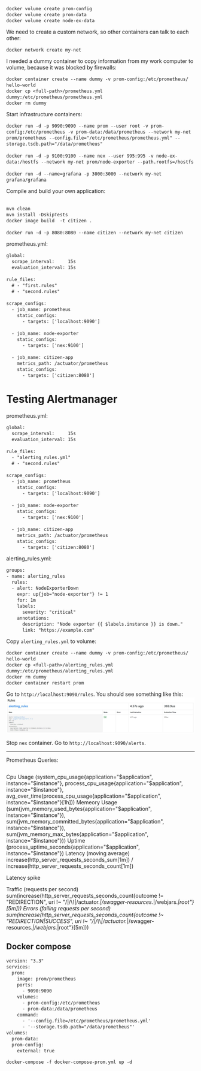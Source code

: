 ```
docker volume create prom-config
docker volume create prom-data
docker volume create node-ex-data
```

We need to create a custom network, so other containers can talk to each other:
```
docker network create my-net
```

I needed a dummy container to copy information from my work computer to volume, because it was blocked by firewalls:
```
docker container create --name dummy -v prom-config:/etc/prometheus/ hello-world
docker cp <full-path>/prometheus.yml dummy:/etc/prometheus/prometheus.yml
docker rm dummy
```

Start infrastructure containers:
```
docker run -d -p 9090:9090 --name prom --user root -v prom-config:/etc/prometheus -v prom-data:/data/prometheus --network my-net prom/prometheus --config.file="/etc/prometheus/prometheus.yml" --storage.tsdb.path="/data/prometheus"

docker run -d -p 9100:9100 --name nex --user 995:995 -v node-ex-data:/hostfs --network my-net prom/node-exporter --path.rootfs=/hostfs

docker run -d --name=grafana -p 3000:3000 --network my-net grafana/grafana
```

Compile and build your own application:
```

mvn clean
mvn install -DskipTests
docker image build  -t citizen .

docker run -d -p 8080:8080 --name citizen --network my-net citizen
```

prometheus.yml:
```
global:
  scrape_interval:     15s
  evaluation_interval: 15s

rule_files:
  # - "first.rules"
  # - "second.rules"

scrape_configs:
  - job_name: prometheus
    static_configs:
      - targets: ['localhost:9090']

  - job_name: node-exporter
    static_configs:
      - targets: ['nex:9100']

  - job_name: citizen-app
    metrics_path: /actuator/prometheus
    static_configs:
      - targets: ['citizen:8080']
```


# Testing Alertmanager

prometheus.yml:
```
global:
  scrape_interval:     15s
  evaluation_interval: 15s

rule_files:
  - "alerting_rules.yml"
  # - "second.rules"

scrape_configs:
  - job_name: prometheus
    static_configs:
      - targets: ['localhost:9090']

  - job_name: node-exporter
    static_configs:
      - targets: ['nex:9100']

  - job_name: citizen-app
    metrics_path: /actuator/prometheus
    static_configs:
      - targets: ['citizen:8080']
```

alerting_rules.yml:
```
groups:
- name: alerting_rules
  rules:
  - alert: NodeExporterDown
    expr: up{job="node-exporter"} != 1
    for: 1m
    labels:
      severity: "critical"
    annotations:
      description: "Node exporter {{ $labels.instance }} is down."
      link: "https://example.com"
```

Copy ``alerting_rules.yml`` to volume:
```
docker container create --name dummy -v prom-config:/etc/prometheus/ hello-world
docker cp <full-path>/alerting_rules.yml dummy:/etc/prometheus/alerting_rules.yml
docker rm dummy
docker container restart prom
```

Go to ``http://localhost:9090/rules``. You should see something like this:
![alerting-rules-prometheus-localhost.JPG](pictures/alerting-rules-prometheus-localhost.JPG)

Stop ``nex`` container. Go to ``http://localhost:9090/alerts``.





----------------------

Prometheus Queries:
```

```


Cpu Usage (system_cpu_usage{application="$application", instance="$instance"}, process_cpu_usage{application="$application", instance="$instance"}, avg_over_time(process_cpu_usage{application="$application", instance="$instance"}[1h]))
Memeory Usage (sum(jvm_memory_used_bytes{application="$application", instance="$instance"}), sum(jvm_memory_committed_bytes{application="$application", instance="$instance"}), sum(jvm_memory_max_bytes{application="$application", instance="$instance"}))
Uptime (process_uptime_seconds{application="$application", instance="$instance"})
Latency (moving average)
increase(http_server_requests_seconds_sum[1m])
/
increase(http_server_requests_seconds_count[1m])

Latency spike

Traffic (requests per second) sum(increase(http_server_requests_seconds_count{outcome != "REDIRECTION", uri !~ "/|/\\*\\*|/actuator.*|/swagger-resources.*|/webjars.*|root"}[5m]))
Errors (failing requests per second) sum(increase(http_server_requests_seconds_count{outcome !~ "REDIRECTION|SUCCESS", uri !~ "/|/\\*\\*|/actuator.*|/swagger-resources.*|/webjars.*|root"}[5m]))






## Docker compose

```
version: "3.3"
services:
  prom:
    image: prom/prometheus
    ports:
      - 9090:9090
    volumes:
      - prom-config:/etc/prometheus
      - prom-data:/data/prometheus
    command: 
      - '--config.file=/etc/prometheus/prometheus.yml' 
      - '--storage.tsdb.path="/data/prometheus"'
volumes:
  prom-data:
  prom-config:
    external: true
```

```
docker-compose -f docker-compose-prom.yml up -d
```
